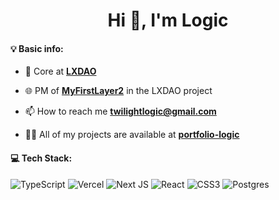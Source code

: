 <h1 align="center">Hi 👋, I'm Logic</h1>

#### 💡 Basic info:

- 💙 Core at **[LXDAO](https://lxdao.io/)**

- 🌐 PM of **[MyFirstLayer2](https://layer2.myfirst.io/)** in the LXDAO project

- 📫 How to reach me **twilightlogic@gmail.com**

- 👨‍💻 All of my projects are available at **[portfolio-logic](https://portfolio-logic.netlify.app)**

#### 💻 Tech Stack:
![TypeScript](https://img.shields.io/badge/typescript-%23007ACC.svg?style=flat&logo=typescript&logoColor=white) ![Vercel](https://img.shields.io/badge/vercel-%23000000.svg?style=flat&logo=vercel&logoColor=white) ![Next JS](https://img.shields.io/badge/Next-black?style=flat&logo=next.js&logoColor=white) ![React](https://img.shields.io/badge/react-%2320232a.svg?style=flat&logo=react&logoColor=%2361DAFB) ![CSS3](https://img.shields.io/badge/css3-%231572B6.svg?style=flat&logo=css3&logoColor=white) ![Postgres](https://img.shields.io/badge/postgres-%23316192.svg?style=flat&logo=postgresql&logoColor=white)

